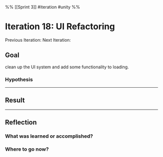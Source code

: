 %%
[[Sprint 3]] #iteration #unity
%%
# Iteration 18: UI Refactoring
Previous Iteration: 
Next Iteration: 


## Goal
clean up the UI system and add some functionality to loading.


### Hypothesis


----
## Result





----
## Reflection



### What was learned or accomplished?


### Where to go now?

